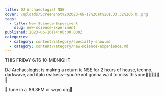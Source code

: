 ```yaml
---
title: DJ Archaeologist NSE
cover: /uploads/Screenshot%202023-06-17%20at%201.33.32%20p.m..png
tags:
  - title: New Science Experiment
    slug: new-science-experiment
published: 2023-06-16T04:00:00.000Z
categories:
  - category: content/category/specialty-show.md
  - category: content/category/new-science-experience.md
---
```


THIS FRIDAY 6/16 10-MIDNIGHT

DJ Archaeologist is making a return to NSE for 2 hours of house, techno, darkwave, and italo realness--you're not gonna want to miss this one🙏👯🙏👯🙏👯

📍Tune in at 89.3FM or wxyc.org📍
